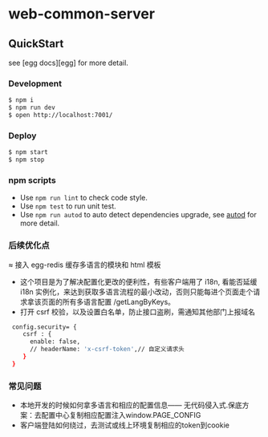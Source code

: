 # web-common-server

## QuickStart

<!-- add docs here for user -->

see [egg docs][egg] for more detail.

### Development

```bash
$ npm i
$ npm run dev
$ open http://localhost:7001/
```

### Deploy

```bash
$ npm start
$ npm stop
```

### npm scripts

- Use `npm run lint` to check code style.
- Use `npm test` to run unit test.
- Use `npm run autod` to auto detect dependencies upgrade, see [autod](https://www.npmjs.com/package/autod) for more detail.

### 后续优化点
≈ 接入 egg-redis 缓存多语言的模块和 html 模板
- 这个项目是为了解决配置化更改的便利性，有些客户端用了 i18n, 看能否延缓 i18n 实例化，来达到获取多语言流程的最小改动，否则只能每进个页面走个请求拿该页面的所有多语言配置 /getLangByKeys。
- 打开 csrf 校验，以及设置白名单，防止接口盗刷，需通知其他部门上报域名

```bash
 config.security= {
    csrf : {
      enable: false,
      // headerName: 'x-csrf-token',// 自定义请求头
    }
 }
```

### 常见问题
- 本地开发的时候如何拿多语言和相应的配置信息——
无代码侵入式.保底方案：去配置中心复制相应配置注入window.PAGE_CONFIG
- 客户端登陆如何绕过，去测试或线上环境复制相应的token到cookie

